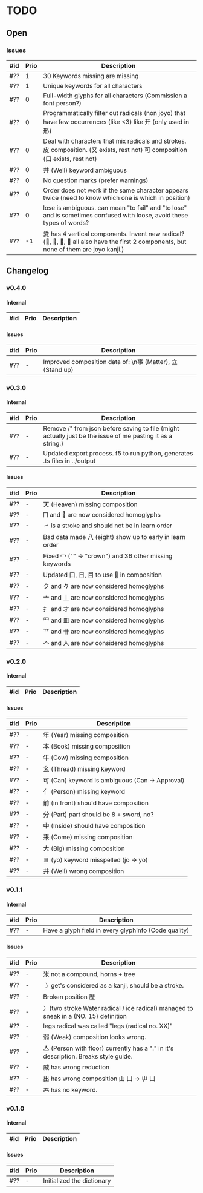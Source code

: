 # TODO

## Open

### Issues

| #id | Prio | Description                                                                                                                             |
| --- | ---- | --------------------------------------------------------------------------------------------------------------------------------------- |
| #?? | 1    | 30 Keywords missing are missing                                                                                                         |
| #?? | 1    | Unique keywords for all characters                                                                                                      |
| #?? | 0    | Full-width glyphs for all characters (Commission a font person?)                                                                        |
| #?? | 0    | Programmatically filter out radicals (non joyo) that have few occurrences (like <3) like 开  (only used in 形)                          |
| #?? | 0    | Deal with characters that mix radicals and strokes. 皮 composition. (又 exists, rest not) 可 composition  (口 exists, rest not)         |
| #?? | 0    | 井 (Well) keyword ambiguous                                                                                                             |
| #?? | 0    | No question marks (prefer warnings)                                                                                                     |
| #?? | 0    | Order does not work if the same character appears twice (need to know which one is which in position)                                   |
| #?? | 0    | lose is ambiguous. can mean "to fail" and "to lose" and is sometimes confused with loose, avoid these types of words?                   |
| #?? | -1   | 愛 has 4 vertical components. Invent new radical? (𤔠, 𩰣, 爱, 受 all also have the first 2 components, but none of them are joyo kanji.) |

## Changelog

### v0.4.0

#### Internal

| #id | Prio | Description |
| --- | ---- | ----------- |

#### Issues

| #id | Prio | Description                                                |
| --- | ---- | ---------------------------------------------------------- |
| #?? | -    | Improved composition data of: \n事 (Matter), 立 (Stand up) |

### v0.3.0

#### Internal

| #id | Prio | Description                                                                                                |
| --- | ---- | ---------------------------------------------------------------------------------------------------------- |
| #?? | -    | Remove /" from json before saving to file (might actually just be the issue of me pasting it as a string.) |
| #?? | -    | Updated export process. f5 to run python, generates .ts files in ../output                                 |

#### Issues

| #id | Prio | Description                                              |
| --- | ---- | -------------------------------------------------------- |
| #?? | -    | 天 (Heaven) missing composition                          |
| #?? | -    | ⨅ and ⿙ are now considered homoglyphs                    |
| #?? | -    | ㇀ is a stroke and should not be in learn order          |
| #?? | -    | Bad data made 八 (eight) show up to early in learn order |
| #?? | -    | Fixed 冖 ("" -> "crown")  and 36 other missing keywords  |
| #?? | -    | Updated 口, 日, 目 to use ⿙ in composition               |
| #?? | -    | ク and 𠂊 are now considered homoglyphs                   |
| #?? | -    | 亠 and 丄 are now considered homoglyphs                  |
| #?? | -    | ⺘ and 才 are now considered homoglyphs                   |
| #?? | -    | ⺲ and 皿 are now considered homoglyphs                   |
| #?? | -    | 艹 and 卄 are now considered homoglyphs                  |
| #?? | -    | 𠆢 and 人 are now considered homoglyphs                   |

### v0.2.0

#### Internal

| #id | Prio | Description |
| --- | ---- | ----------- |

#### Issues

| #id | Prio | Description                                     |
| --- | ---- | ----------------------------------------------- |
| #?? | -    | 年 (Year) missing composition                   |
| #?? | -    | 本 (Book) missing composition                   |
| #?? | -    | 牛 (Cow) missing composition                    |
| #?? | -    | 幺 (Thread) missing keyword                     |
| #?? | -    | 可 (Can) keyword is ambiguous (Can -> Approval) |
| #?? | -    | 亻 (Person) missing keyword                     |
| #?? | -    | 前 (in front) should have composition           |
| #?? | -    | 分 (Part) part should be 8 + sword, no?         |
| #?? | -    | 中 (Inside) should have composition             |
| #?? | -    | 来 (Come) missing composition                   |
| #?? | -    | 大 (Big) missing composition                    |
| #?? | -    | ヨ (yo) keyword misspelled (jo -> yo)           |
| #?? | -    | 井 (Well) wrong composition                     |

### v0.1.1

#### Internal

| #id | Prio | Description                                          |
| --- | ---- | ---------------------------------------------------- |
| #?? | -    | Have a glyph field in every glyphInfo (Code quality) |

#### Issues

| #id | Prio | Description                                                                          |
| --- | ---- | ------------------------------------------------------------------------------------ |
| #?? | -    | 米 not a compound, horns + tree                                                      |
| #?? | -    | ㇁ get's considered as a kanji, should be a stroke.                                  |
| #?? | -    | Broken position 歴                                                                   |
| #?? | -    | 冫(two stroke Water radical / ice radical) managed to sneak in a (NO. 15) definition |
| #?? | -    | legs radical was called "legs (radical no. XX)"                                      |
| #?? | -    | 弱 (Weak) composition looks wrong.                                                   |
| #?? | -    | 亼 (Person with floor) currently has a "." in it's description. Breaks style guide.  |
| #?? | -    | 威 has wrong reduction                                                               |
| #?? | -    | 出 has wrong composition 山 凵 -> 屮 凵                                              |
| #?? | -    | 𡗗 has no keyword.                                                                    |

### v0.1.0

#### Internal

| #id | Prio | Description |
| --- | ---- | ----------- |

#### Issues

| #id | Prio | Description                |
| --- | ---- | -------------------------- |
| #?? | -    | Initialized the dictionary |
